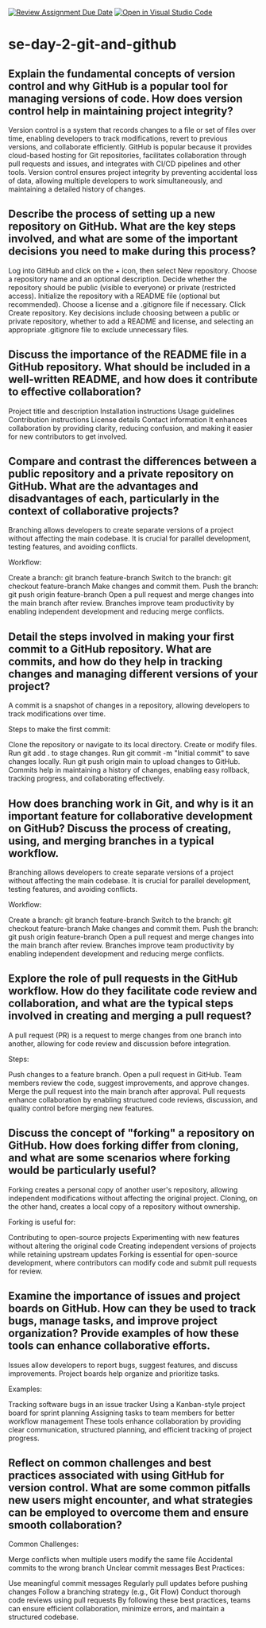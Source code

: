 [![Review Assignment Due Date](https://classroom.github.com/assets/deadline-readme-button-22041afd0340ce965d47ae6ef1cefeee28c7c493a6346c4f15d667ab976d596c.svg)](https://classroom.github.com/a/8wgCKhpZ)
[![Open in Visual Studio Code](https://classroom.github.com/assets/open-in-vscode-2e0aaae1b6195c2367325f4f02e2d04e9abb55f0b24a779b69b11b9e10269abc.svg)](https://classroom.github.com/online_ide?assignment_repo_id=18390784&assignment_repo_type=AssignmentRepo)
# se-day-2-git-and-github
## Explain the fundamental concepts of version control and why GitHub is a popular tool for managing versions of code. How does version control help in maintaining project integrity?
Version control is a system that records changes to a file or set of files over time, enabling developers to track modifications, revert to previous versions, and collaborate efficiently. GitHub is popular because it provides cloud-based hosting for Git repositories, facilitates collaboration through pull requests and issues, and integrates with CI/CD pipelines and other tools. Version control ensures project integrity by preventing accidental loss of data, allowing multiple developers to work simultaneously, and maintaining a detailed history of changes.
## Describe the process of setting up a new repository on GitHub. What are the key steps involved, and what are some of the important decisions you need to make during this process?
Log into GitHub and click on the + icon, then select New repository.
Choose a repository name and an optional description.
Decide whether the repository should be public (visible to everyone) or private (restricted access).
Initialize the repository with a README file (optional but recommended).
Choose a license and a .gitignore file if necessary.
Click Create repository.
Key decisions include choosing between a public or private repository, whether to add a README and license, and selecting an appropriate .gitignore file to exclude unnecessary files.

## Discuss the importance of the README file in a GitHub repository. What should be included in a well-written README, and how does it contribute to effective collaboration?
Project title and description
Installation instructions
Usage guidelines
Contribution instructions
License details
Contact information
It enhances collaboration by providing clarity, reducing confusion, and making it easier for new contributors to get involved.

## Compare and contrast the differences between a public repository and a private repository on GitHub. What are the advantages and disadvantages of each, particularly in the context of collaborative projects?

Branching allows developers to create separate versions of a project without affecting the main codebase. It is crucial for parallel development, testing features, and avoiding conflicts.

Workflow:

Create a branch: git branch feature-branch
Switch to the branch: git checkout feature-branch
Make changes and commit them.
Push the branch: git push origin feature-branch
Open a pull request and merge changes into the main branch after review.
Branches improve team productivity by enabling independent development and reducing merge conflicts.



## Detail the steps involved in making your first commit to a GitHub repository. What are commits, and how do they help in tracking changes and managing different versions of your project?
A commit is a snapshot of changes in a repository, allowing developers to track modifications over time.

Steps to make the first commit:

Clone the repository or navigate to its local directory.
Create or modify files.
Run git add . to stage changes.
Run git commit -m "Initial commit" to save changes locally.
Run git push origin main to upload changes to GitHub.
Commits help in maintaining a history of changes, enabling easy rollback, tracking progress, and collaborating effectively.


## How does branching work in Git, and why is it an important feature for collaborative development on GitHub? Discuss the process of creating, using, and merging branches in a typical workflow.
Branching allows developers to create separate versions of a project without affecting the main codebase. It is crucial for parallel development, testing features, and avoiding conflicts.

Workflow:

Create a branch: git branch feature-branch
Switch to the branch: git checkout feature-branch
Make changes and commit them.
Push the branch: git push origin feature-branch
Open a pull request and merge changes into the main branch after review.
Branches improve team productivity by enabling independent development and reducing merge conflicts.
## Explore the role of pull requests in the GitHub workflow. How do they facilitate code review and collaboration, and what are the typical steps involved in creating and merging a pull request?
A pull request (PR) is a request to merge changes from one branch into another, allowing for code review and discussion before integration.

Steps:

Push changes to a feature branch.
Open a pull request in GitHub.
Team members review the code, suggest improvements, and approve changes.
Merge the pull request into the main branch after approval.
Pull requests enhance collaboration by enabling structured code reviews, discussion, and quality control before merging new features.
## Discuss the concept of "forking" a repository on GitHub. How does forking differ from cloning, and what are some scenarios where forking would be particularly useful?
Forking creates a personal copy of another user's repository, allowing independent modifications without affecting the original project. Cloning, on the other hand, creates a local copy of a repository without ownership.

Forking is useful for:

Contributing to open-source projects
Experimenting with new features without altering the original code
Creating independent versions of projects while retaining upstream updates
Forking is essential for open-source development, where contributors can modify code and submit pull requests for review.
## Examine the importance of issues and project boards on GitHub. How can they be used to track bugs, manage tasks, and improve project organization? Provide examples of how these tools can enhance collaborative efforts.

Issues allow developers to report bugs, suggest features, and discuss improvements. Project boards help organize and prioritize tasks.

Examples:

Tracking software bugs in an issue tracker
Using a Kanban-style project board for sprint planning
Assigning tasks to team members for better workflow management
These tools enhance collaboration by providing clear communication, structured planning, and efficient tracking of project progress.


## Reflect on common challenges and best practices associated with using GitHub for version control. What are some common pitfalls new users might encounter, and what strategies can be employed to overcome them and ensure smooth collaboration?
Common Challenges:

Merge conflicts when multiple users modify the same file
Accidental commits to the wrong branch
Unclear commit messages
Best Practices:

Use meaningful commit messages
Regularly pull updates before pushing changes
Follow a branching strategy (e.g., Git Flow)
Conduct thorough code reviews using pull requests
By following these best practices, teams can ensure efficient collaboration, minimize errors, and maintain a structured codebase.